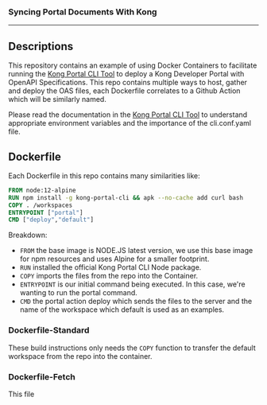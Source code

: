 ### Syncing Portal Documents With Kong
---

## Descriptions
This repository contains an example of using Docker Containers to facilitate running the [Kong Portal CLI Tool](https://github.com/Kong/kong-portal-cli) to deploy a Kong Developer Portal with OpenAPI Specifications. This repo contains multiple ways to host, gather and deploy the OAS files, each Dockerfile correlates to a Github Action which will be similarly named.

Please read the documentation in the [Kong Portal CLI Tool](https://github.com/Kong/kong-portal-cli) to understand appropriate environment variables and the importance of the cli.conf.yaml file.

## Dockerfile
Each Dockerfile in this repo contains many similarities like:
``` Dockerfile
FROM node:12-alpine
RUN npm install -g kong-portal-cli && apk --no-cache add curl bash
COPY . /workspaces
ENTRYPOINT ["portal"]
CMD ["deploy","default"]
```
Breakdown:
* `FROM` the base image is NODE.JS latest version, we use this base image for npm resources and uses Alpine for a smaller footprint.
* `RUN` installed the official Kong Portal CLI Node package.
* `COPY` imports the files from the repo into the Container.
* `ENTRYPOINT` is our initial command being executed. In this case, we're wanting to run the portal command.
* `CMD` the portal action deploy which sends the files to the server and the name of the workspace which default is used as an examples.

### Dockerfile-Standard
These build instructions only needs the `COPY` function to transfer the default workspace from the repo into the container.

### Dockerfile-Fetch
This file
